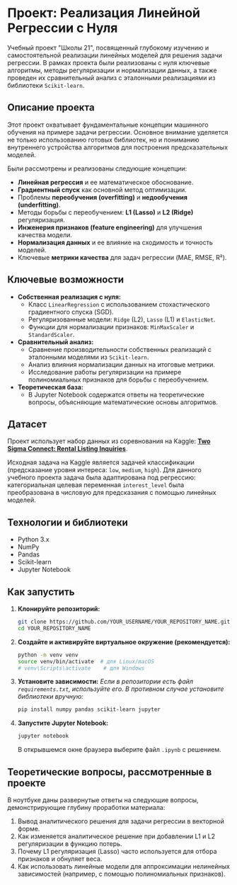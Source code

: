 # Проект: Реализация Линейной Регрессии с Нуля

Учебный проект "Школы 21", посвященный глубокому изучению и самостоятельной реализации линейных моделей для решения задачи регрессии. В рамках проекта были реализованы с нуля ключевые алгоритмы, методы регуляризации и нормализации данных, а также проведен их сравнительный анализ с эталонными реализациями из библиотеки `Scikit-learn`.

## Описание проекта

Этот проект охватывает фундаментальные концепции машинного обучения на примере задачи регрессии. Основное внимание уделяется не только использованию готовых библиотек, но и пониманию внутреннего устройства алгоритмов для построения предсказательных моделей.

Были рассмотрены и реализованы следующие концепции:
*   **Линейная регрессия** и ее математическое обоснование.
*   **Градиентный спуск** как основной метод оптимизации.
*   Проблемы **переобучения (overfitting)** и **недообучения (underfitting)**.
*   Методы борьбы с переобучением: **L1 (Lasso)** и **L2 (Ridge)** регуляризация.
*   **Инженерия признаков (feature engineering)** для улучшения качества модели.
*   **Нормализация данных** и ее влияние на сходимость и точность моделей.
*   Ключевые **метрики качества** для задач регрессии (MAE, RMSE, R²).

## Ключевые возможности

*   **Собственная реализация с нуля:**
    *   Класс `LinearRegression` с использованием стохастического градиентного спуска (SGD).
    *   Регуляризованные модели: `Ridge` (L2), `Lasso` (L1) и `ElasticNet`.
    *   Функции для нормализации признаков: `MinMaxScaler` и `StandardScaler`.
*   **Сравнительный анализ:**
    *   Сравнение производительности собственных реализаций с эталонными моделями из `Scikit-learn`.
    *   Анализ влияния нормализации данных на итоговые метрики.
    *   Исследование работы регуляризации на примере полиномиальных признаков для борьбы с переобучением.
*   **Теоретическая база:**
    *   В Jupyter Notebook содержатся ответы на теоретические вопросы, объясняющие математические основы алгоритмов.

## Датасет

Проект использует набор данных из соревнования на Kaggle: [**Two Sigma Connect: Rental Listing Inquiries**](https://www.kaggle.com/competitions/two-sigma-connect-rental-listing-inquiries/data).

Исходная задача на Kaggle является задачей классификации (предсказание уровня интереса: `low`, `medium`, `high`). Для данного учебного проекта задача была адаптирована под регрессию: категориальная целевая переменная `interest_level` была преобразована в числовую для предсказания с помощью линейных моделей.

## Технологии и библиотеки

*   Python 3.x
*   NumPy
*   Pandas
*   Scikit-learn
*   Jupyter Notebook

## Как запустить

1.  **Клонируйте репозиторий:**
    ```bash
    git clone https://github.com/YOUR_USERNAME/YOUR_REPOSITORY_NAME.git
    cd YOUR_REPOSITORY_NAME
    ```

2.  **Создайте и активируйте виртуальное окружение (рекомендуется):**
    ```bash
    python -m venv venv
    source venv/bin/activate  # для Linux/macOS
    # venv\Scripts\activate    # для Windows
    ```

3.  **Установите зависимости:**
    *Если в репозитории есть файл `requirements.txt`, используйте его. В противном случае установите библиотеки вручную:*
    ```bash
    pip install numpy pandas scikit-learn jupyter
    ```

4.  **Запустите Jupyter Notebook:**
    ```bash
    jupyter notebook
    ```
    В открывшемся окне браузера выберите файл `.ipynb` с решением.

## Теоретические вопросы, рассмотренные в проекте

В ноутбуке даны развернутые ответы на следующие вопросы, демонстрирующие глубину проработки материала:
1.  Вывод аналитического решения для задачи регрессии в векторной форме.
2.  Как изменяется аналитическое решение при добавлении L1 и L2 регуляризации в функцию потерь.
3.  Почему L1 регуляризация (Lasso) часто используется для отбора признаков и обнуляет веса.
4.  Как использовать линейные модели для аппроксимации нелинейных зависимостей (например, с помощью полиномиальных признаков).

